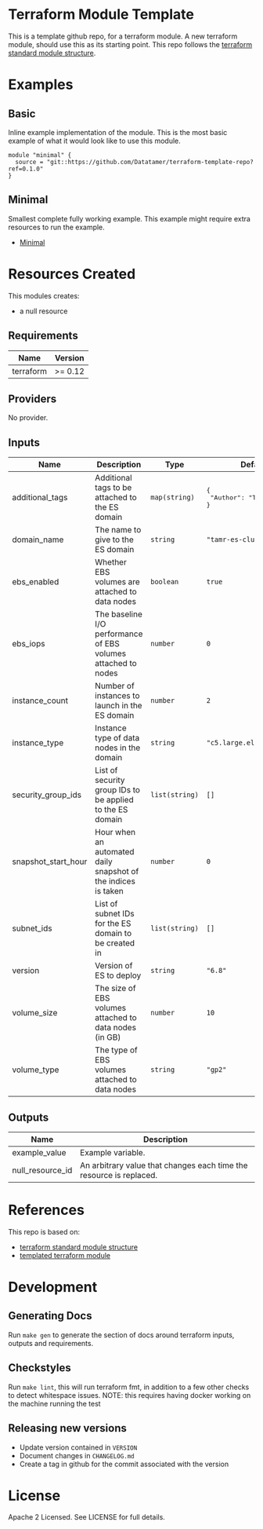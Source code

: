 # Terraform Module Template
This is a template github repo, for a terraform module. A new terraform module, should use this as its starting point.
This repo follows the [terraform standard module structure](https://www.terraform.io/docs/modules/index.html#standard-module-structure).

# Examples
## Basic
Inline example implementation of the module.  This is the most basic example of what it would look like to use this module.
```
module "minimal" {
  source = "git::https://github.com/Datatamer/terraform-template-repo?ref=0.1.0"
}
```
## Minimal
Smallest complete fully working example. This example might require extra resources to run the example.
- [Minimal](https://github.com/Datatamer/terraform-template-repo/tree/master/examples/minimal)

# Resources Created
This modules creates:
* a null resource

<!-- BEGINNING OF PRE-COMMIT-TERRAFORM DOCS HOOK -->
## Requirements

| Name | Version |
|------|---------|
| terraform | >= 0.12 |

## Providers

No provider.

## Inputs

| Name | Description | Type | Default | Required |
|------|-------------|------|---------|:--------:|
| additional\_tags | Additional tags to be attached to the ES domain | `map(string)` | <pre>{<br>  "Author": "Tamr"<br>}</pre> | no |
| domain\_name | The name to give to the ES domain | `string` | `"tamr-es-cluster"` | no |
| ebs\_enabled | Whether EBS volumes are attached to data nodes | `boolean` | `true` | no |
| ebs\_iops | The baseline I/O performance of EBS volumes attached to nodes | `number` | `0` | no |
| instance\_count | Number of instances to launch in the ES domain | `number` | `2` | no |
| instance\_type | Instance type of data nodes in the domain | `string` | `"c5.large.elasticsearch"` | no |
| security\_group\_ids | List of security group IDs to be applied to the ES domain | `list(string)` | `[]` | no |
| snapshot\_start\_hour | Hour when an automated daily snapshot of the indices is taken | `number` | `0` | no |
| subnet\_ids | List of subnet IDs for the ES domain to be created in | `list(string)` | `[]` | no |
| version | Version of ES to deploy | `string` | `"6.8"` | no |
| volume\_size | The size of EBS volumes attached to data nodes (in GB) | `number` | `10` | no |
| volume\_type | The type of EBS volumes attached to data nodes | `string` | `"gp2"` | no |

## Outputs

| Name | Description |
|------|-------------|
| example\_value | Example variable. |
| null\_resource\_id | An arbitrary value that changes each time the resource is replaced. |

<!-- END OF PRE-COMMIT-TERRAFORM DOCS HOOK -->

# References
This repo is based on:
* [terraform standard module structure](https://www.terraform.io/docs/modules/index.html#standard-module-structure)
* [templated terraform module](https://github.com/tmknom/template-terraform-module)

# Development
## Generating Docs
Run `make gen` to generate the section of docs around terraform inputs, outputs and requirements.

## Checkstyles
Run `make lint`, this will run terraform fmt, in addition to a few other checks to detect whitespace issues.
NOTE: this requires having docker working on the machine running the test

## Releasing new versions
* Update version contained in `VERSION`
* Document changes in `CHANGELOG.md`
* Create a tag in github for the commit associated with the version

# License
Apache 2 Licensed. See LICENSE for full details.
